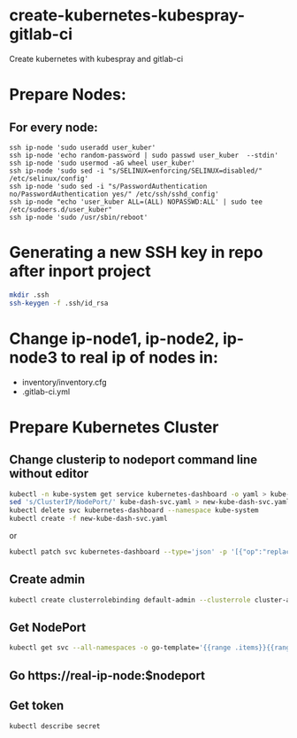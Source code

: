 # create-kubernetes-kubespray-gitlab-ci
Create kubernetes with kubespray and gitlab-ci

# Prepare Nodes:
## For every node:
```
ssh ip-node 'sudo useradd user_kuber'
ssh ip-node 'echo random-password | sudo passwd user_kuber  --stdin'
ssh ip-node 'sudo usermod -aG wheel user_kuber'
ssh ip-node 'sudo sed -i "s/SELINUX=enforcing/SELINUX=disabled/" /etc/selinux/config'
ssh ip-node 'sudo sed -i "s/PasswordAuthentication no/PasswordAuthentication yes/" /etc/ssh/sshd_config'
ssh ip-node "echo 'user_kuber ALL=(ALL) NOPASSWD:ALL' | sudo tee /etc/sudoers.d/user_kuber"
ssh ip-node 'sudo /usr/sbin/reboot'
```

# Generating a new SSH key in repo after inport project
```sh
mkdir .ssh
ssh-keygen -f .ssh/id_rsa
```

# Change ip-node1, ip-node2, ip-node3 to real ip of nodes in:
  - inventory/inventory.cfg
  - .gitlab-ci.yml

# Prepare Kubernetes Cluster

## Change clusterip to nodeport command line without editor
```sh
kubectl -n kube-system get service kubernetes-dashboard -o yaml > kube-dash-svc.yaml
sed 's/ClusterIP/NodePort/' kube-dash-svc.yaml > new-kube-dash-svc.yaml
kubectl delete svc kubernetes-dashboard --namespace kube-system
kubectl create -f new-kube-dash-svc.yaml
```
or
```sh
kubectl patch svc kubernetes-dashboard --type='json' -p '[{"op":"replace","path":"/spec/type","value":"NodePort"}]'
```

## Create admin
```sh
kubectl create clusterrolebinding default-admin --clusterrole cluster-admin --serviceaccount=default:default
```
## Get NodePort
```sh
kubectl get svc --all-namespaces -o go-template='{{range .items}}{{range.spec.ports}}{{if .nodePort}}{{.nodePort}}{{"\n"}}{{end}}{{end}}{{end}}'
```
## Go https://real-ip-node:$nodeport

## Get token
```sh
kubectl describe secret
```

